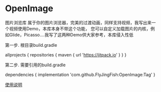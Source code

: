 # OpenImage
图片浏览库
属于你的图片浏览器，完美的过渡动画，同样支持视频，我写出来一个视频使用Demo，本库本身不带这个功能，
您可以自定义加载图片的内核，例如Glide，Picasso....我写了这两种Demo供大家参考，本库侵入性低

第一步. 根目录build.gradle

allprojects {
    repositories {
    maven { url 'https://jitpack.io' }
    }
}

第二步. 需要引用的build.gradle

dependencies {
    implementation 'com.github.FlyJingFish:OpenImage:Tag'
}

[使用说明](https://github.com/FlyJingFish/OpenImage/wiki)

